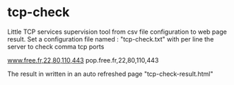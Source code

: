 # tcp-check
Little TCP services supervision tool from csv file configuration to web page result.
Set a configuration file named : "tcp-check.txt" with per line the server to check comma tcp ports 

www.free.fr,22,80,110,443
pop.free.fr,22,80,110,443

The result in written in an auto refreshed page "tcp-check-result.html"
